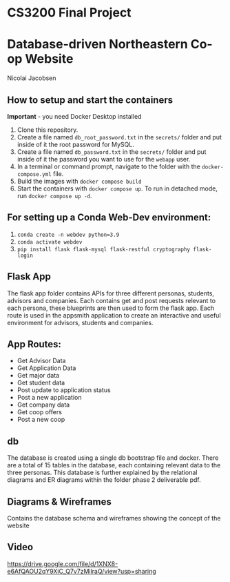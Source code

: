 # CS3200 Final Project
# Database-driven Northeastern Co-op Website
Nicolai Jacobsen

## How to setup and start the containers
**Important** - you need Docker Desktop installed

1. Clone this repository.  
1. Create a file named `db_root_password.txt` in the `secrets/` folder and put inside of it the root password for MySQL. 
1. Create a file named `db_password.txt` in the `secrets/` folder and put inside of it the password you want to use for the `webapp` user. 
1. In a terminal or command prompt, navigate to the folder with the `docker-compose.yml` file.  
1. Build the images with `docker compose build`
1. Start the containers with `docker compose up`.  To run in detached mode, run `docker compose up -d`. 

## For setting up a Conda Web-Dev environment:

1. `conda create -n webdev python=3.9`
1. `conda activate webdev`
1. `pip install flask flask-mysql flask-restful cryptography flask-login`

## Flask App
The flask app folder contains APIs for three different personas, students, advisors and companies. Each contains get and post requests relevant to each persona, these blueprints are then used to form the flask app. Each route is used in the appsmith application to create an interactive and useful environment for advisors, students and companies.

## App Routes:
* Get Advisor Data
* Get Application Data
* Get major data
* Get student data
* Post update to application status
* Post a new application
* Get company data
* Get coop offers
* Post a new coop

## db
The database is created using a single db bootstrap file and docker. There are a total of 15 tables in the database, each containing relevant data to the three personas. This database is further explained by the relational diagrams and ER diagrams within the folder phase 2 deliverable pdf.

## Diagrams & Wireframes
Contains the database schema and wireframes showing the concept of the website

## Video
https://drive.google.com/file/d/1XNX8-e6AfQAOU2qY9XiC_Q7v7zMilraQ/view?usp=sharing
